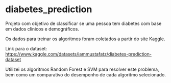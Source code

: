 # diabetes_prediction

Projeto com objetivo de classificar se uma pessoa tem diabetes com base em dados clinicos e demográficos.

Os dados para treinar os algoritmos foram coletados a partir do site Kaggle.

Link para o dataset: https://www.kaggle.com/datasets/iammustafatz/diabetes-prediction-dataset

Utilizei os algoritmos Random Forest e SVM para resolver este problema, bem como um comparativo do desempenho de cada algoritmo selecionado.
